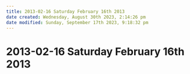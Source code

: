 ```yaml
---
title: 2013-02-16 Saturday February 16th 2013
date created: Wednesday, August 30th 2023, 2:14:26 pm
date modified: Sunday, September 17th 2023, 9:18:32 pm
---
```


# 2013-02-16 Saturday February 16th 2013
